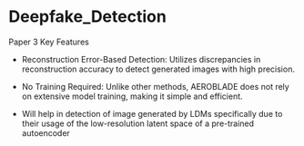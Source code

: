 # Deepfake_Detection

Paper 3 Key Features

- Reconstruction Error-Based Detection: Utilizes discrepancies in reconstruction accuracy to detect generated images with high precision.

- No Training Required: Unlike other methods, AEROBLADE does not rely on extensive model training, making it simple and efficient.

- Will help in detection of image generated by LDMs specifically due to their usage of  the low-resolution latent space of a pre-trained autoencoder
